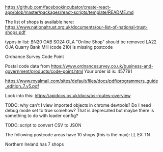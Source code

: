 https://github.com/facebookincubator/create-react-app/blob/master/packages/react-scripts/template/README.md

The list of shops is available here:
https://www.nationaltrust.org.uk/documents/our-list-of-national-trust-shops.pdf

typos in list:
BN20 OAB
SO24 OLA
"Online Shop" should be removed
LA22 OJA
Quarry Bank Mill (code 210) is missing postcode


Ordnance Survey Code Point

Postal code data from https://www.ordnancesurvey.co.uk/business-and-government/products/code-point.html
Your order id is: 457791

https://www.royalmail.com/sites/default/files/docs/pdf/programmers_guide_edition_7_v5.pdf

Look into this:
https://apidocs.os.uk/docs/os-routes-overview

TODO: why can't I view imported objects in chrome devtools? Do I need debug mode set to true somehow? That is deprecated but maybe there is something to do with loader config?

TODO: script to convert CSV to JSON

The following postcode areas have 10 shops (this is the max):
LL
EX
TN

Northern Ireland has 7 shops